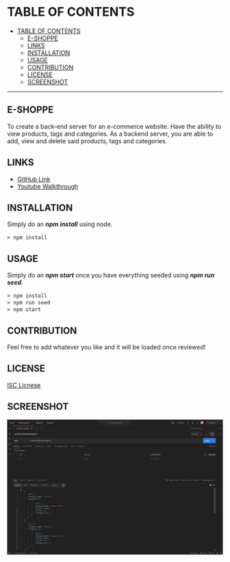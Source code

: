 # TABLE OF CONTENTS

- [TABLE OF CONTENTS](#table-of-contents)
  - [E-SHOPPE](#e-shoppe)
  - [LINKS](#links)
  - [INSTALLATION](#installation)
  - [USAGE](#usage)
  - [CONTRIBUTION](#contribution)
  - [LICENSE](#license)
  - [SCREENSHOT](#screenshot)

---

## E-SHOPPE

To create a back-end server for an e-commerce website. Have the ability to view products, tags and categories. As a backend server, you are able to add, view and delete said products, tags and categories. 

## LINKS

- [GitHub Link](https://github.com/sksmejn/e-shoppe)
- [Youtube Walkthrough](https://youtu.be/-SIMcP0hnGA)

## INSTALLATION

Simply do an ***npm install*** using node.
```terminal
> npm install
```

## USAGE

Simply do an ___npm start___ once you have everything seeded using ___npm run seed___.
```terminal
> npm install
> npm run seed
> npm start
```

## CONTRIBUTION

Feel free to add whatever you like and it will be loaded once reviewed!

## LICENSE
[ISC Licnese](https://opensource.org/licenses/ISC)

## SCREENSHOT

![Screen of app](./assets/screenshot.png)

